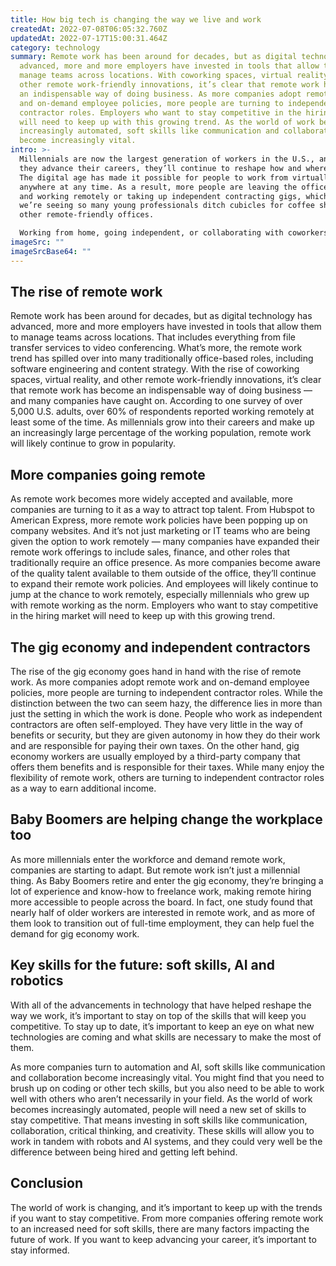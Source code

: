 ```yaml
---
title: How big tech is changing the way we live and work
createdAt: 2022-07-08T06:05:32.760Z
updatedAt: 2022-07-17T15:00:31.464Z
category: technology
summary: Remote work has been around for decades, but as digital technology has
  advanced, more and more employers have invested in tools that allow them to
  manage teams across locations. With coworking spaces, virtual reality, and
  other remote work-friendly innovations, it’s clear that remote work has become
  an indispensable way of doing business. As more companies adopt remote work
  and on-demand employee policies, more people are turning to independent
  contractor roles. Employers who want to stay competitive in the hiring market
  will need to keep up with this growing trend. As the world of work becomes
  increasingly automated, soft skills like communication and collaboration
  become increasingly vital.
intro: >-
  Millennials are now the largest generation of workers in the U.S., and as
  they advance their careers, they’ll continue to reshape how and where we work.
  The digital age has made it possible for people to work from virtually
  anywhere at any time. As a result, more people are leaving the office behind
  and working remotely or taking up independent contracting gigs, which is why
  we’re seeing so many young professionals ditch cubicles for coffee shops and
  other remote-friendly offices. 

  Working from home, going independent, or collaborating with coworkers online means millennials have given rise to what some have called “the gig economy.” It’s also prompted a shift in the types of companies people choose to work for and what skills they need to get hired in those roles — regardless of where they do that work. If you’re looking to join this world of work in 2020, here’s everything you need to know:
imageSrc: ""
imageSrcBase64: ""
---
```


## The rise of remote work

Remote work has been around for decades, but as digital technology has advanced, more and more employers have invested in tools that allow them to manage teams across locations. That includes everything from file transfer services to video conferencing. What’s more, the remote work trend has spilled over into many traditionally office-based roles, including software engineering and content strategy. With the rise of coworking spaces, virtual reality, and other remote work-friendly innovations, it’s clear that remote work has become an indispensable way of doing business — and many companies have caught on. According to one survey of over 5,000 U.S. adults, over 60% of respondents reported working remotely at least some of the time. As millennials grow into their careers and make up an increasingly large percentage of the working population, remote work will likely continue to grow in popularity.

## More companies going remote

As remote work becomes more widely accepted and available, more companies are turning to it as a way to attract top talent. From Hubspot to American Express, more remote work policies have been popping up on company websites. And it’s not just marketing or IT teams who are being given the option to work remotely — many companies have expanded their remote work offerings to include sales, finance, and other roles that traditionally require an office presence.
As more companies become aware of the quality talent available to them outside of the office, they’ll continue to expand their remote work policies. And employees will likely continue to jump at the chance to work remotely, especially millennials who grew up with remote working as the norm. Employers who want to stay competitive in the hiring market will need to keep up with this growing trend.

## The gig economy and independent contractors

The rise of the gig economy goes hand in hand with the rise of remote work. As more companies adopt remote work and on-demand employee policies, more people are turning to independent contractor roles. While the distinction between the two can seem hazy, the difference lies in more than just the setting in which the work is done.
People who work as independent contractors are often self-employed. They have very little in the way of benefits or security, but they are given autonomy in how they do their work and are responsible for paying their own taxes. On the other hand, gig economy workers are usually employed by a third-party company that offers them benefits and is responsible for their taxes.
While many enjoy the flexibility of remote work, others are turning to independent contractor roles as a way to earn additional income.

## Baby Boomers are helping change the workplace too

As more millennials enter the workforce and demand remote work, companies are starting to adapt. But remote work isn’t just a millennial thing. As Baby Boomers retire and enter the gig economy, they’re bringing a lot of experience and know-how to freelance work, making remote hiring more accessible to people across the board. In fact, one study found that nearly half of older workers are interested in remote work, and as more of them look to transition out of full-time employment, they can help fuel the demand for gig economy work.

## Key skills for the future: soft skills, AI and robotics

With all of the advancements in technology that have helped reshape the way we work, it’s important to stay on top of the skills that will keep you competitive. To stay up to date, it’s important to keep an eye on what new technologies are coming and what skills are necessary to make the most of them.

As more companies turn to automation and AI, soft skills like communication and collaboration become increasingly vital. You might find that you need to brush up on coding or other tech skills, but you also need to be able to work well with others who aren’t necessarily in your field.
As the world of work becomes increasingly automated, people will need a new set of skills to stay competitive. That means investing in soft skills like communication, collaboration, critical thinking, and creativity. These skills will allow you to work in tandem with robots and AI systems, and they could very well be the difference between being hired and getting left behind.

## Conclusion

The world of work is changing, and it’s important to keep up with the trends if you want to stay competitive. From more companies offering remote work to an increased need for soft skills, there are many factors impacting the future of work. If you want to keep advancing your career, it’s important to stay informed.
